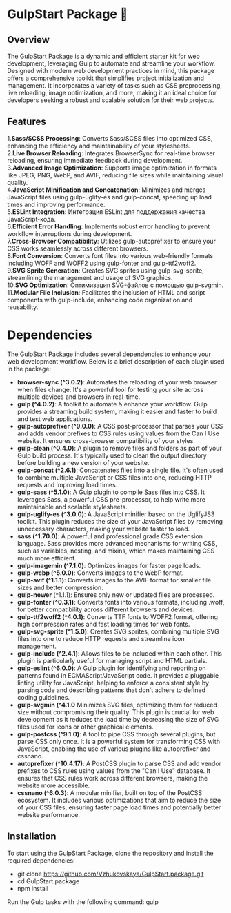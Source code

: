 # GulpStart Package 🚀

## Overview
The GulpStart Package is a dynamic and efficient starter kit for web development, leveraging Gulp to automate and streamline your workflow. Designed with modern web development practices in mind, this package offers a comprehensive toolkit that simplifies project initialization and management. It incorporates a variety of tasks such as CSS preprocessing, live reloading, image optimization, and more, making it an ideal choice for developers seeking a robust and scalable solution for their web projects.

## Features
1.**Sass/SCSS Processing**: Converts Sass/SCSS files into optimized CSS, enhancing the efficiency and maintainability of your stylesheets.  
2.**Live Browser Reloading**: Integrates BrowserSync for real-time browser reloading, ensuring immediate feedback during development.  
3.**Advanced Image Optimization**: Supports image optimization in formats like JPEG, PNG, WebP, and AVIF, reducing file sizes while maintaining visual quality.  
4.**JavaScript Minification and Concatenation**: Minimizes and merges JavaScript files using gulp-uglify-es and gulp-concat, speeding up load times and improving performance.  
5.**ESLint Integration**: Интеграция ESLint для поддержания качества JavaScript-кода.  
6.**Efficient Error Handling**: Implements robust error handling to prevent workflow interruptions during development.  
7.**Cross-Browser Compatibility**: Utilizes gulp-autoprefixer to ensure your CSS works seamlessly across different browsers.  
8.**Font Conversion**: Converts font files into various web-friendly formats including WOFF and WOFF2 using gulp-fonter and gulp-ttf2woff2.  
9.**SVG Sprite Generation**: Creates SVG sprites using gulp-svg-sprite, streamlining the management and usage of SVG graphics.  
10.**SVG Optimization**: Оптимизация SVG-файлов с помощью gulp-svgmin.  
11.**Modular File Inclusion**: Facilitates the inclusion of HTML and script components with gulp-include, enhancing code organization and reusability. 

# Dependencies
The GulpStart Package includes several dependencies to enhance your web development workflow. Below is a brief description of each plugin used in the package:

- **browser-sync (^3.0.2)**: Automates the reloading of your web browser when files change. It's a powerful tool for testing your site across multiple devices and browsers in real-time.
- **gulp (^4.0.2)**: A toolkit to automate & enhance your workflow. Gulp provides a streaming build system, making it easier and faster to build and test web applications.
- **gulp-autoprefixer (^9.0.0)**: A CSS post-processor that parses your CSS and adds vendor prefixes to CSS rules using values from the Can I Use website. It ensures cross-browser compatibility of your styles.
- **gulp-clean (^0.4.0)**: A plugin to remove files and folders as part of your Gulp build process. It's typically used to clean the output directory before building a new version of your website.
- **gulp-concat (^2.6.1)**: Concatenates files into a single file. It's often used to combine multiple JavaScript or CSS files into one, reducing HTTP requests and improving load times.
- **gulp-sass (^5.1.0)**: A Gulp plugin to compile Sass files into CSS. It leverages Sass, a powerful CSS pre-processor, to help write more maintainable and scalable stylesheets.
- **gulp-uglify-es (^3.0.0)**: A JavaScript minifier based on the UglifyJS3 toolkit. This plugin reduces the size of your JavaScript files by removing unnecessary characters, making your website faster to load.
- **sass (^1.70.0)**: A powerful and professional grade CSS extension language. Sass provides more advanced mechanisms for writing CSS, such as variables, nesting, and mixins, which makes maintaining CSS much more efficient.
- **gulp-imagemin (^7.1.0)**: Optimizes images for faster page loads.
- **gulp-webp (^5.0.0)**: Converts images to the WebP format.
- **gulp-avif (^1.1.1)**: Converts images to the AVIF format for smaller file sizes and better compression.
- **gulp-newer** (^1.1.1): Ensures only new or updated files are processed.
- **gulp-fonter (^0.3.1)**: Converts fonts into various formats, including .woff, for better compatibility across different browsers and devices.
- **gulp-ttf2woff2 (^4.0.1)**: Converts TTF fonts to WOFF2 format, offering high compression rates and fast loading times for web fonts.
- **gulp-svg-sprite (^1.5.0)**: Creates SVG sprites, combining multiple SVG files into one to reduce HTTP requests and streamline icon management.
- **gulp-include (^2.4.1)**: Allows files to be included within each other. This plugin is particularly useful for managing script and HTML partials.
- **gulp-eslint (^6.0.0)**: A Gulp plugin for identifying and reporting on patterns found in ECMAScript/JavaScript code. It provides a pluggable linting utility for JavaScript, helping to enforce a consistent style by parsing code and describing patterns that don't adhere to defined coding guidelines.
- **gulp-svgmin (^4.1.0** Minimizes SVG files, optimizing them for reduced size without compromising their quality. This plugin is crucial for web development as it reduces the load time by decreasing the size of SVG files used for icons or other graphical elements.
- **gulp-postcss (^9.1.0)**: A tool to pipe CSS through several plugins, but parse CSS only once. It is a powerful system for transforming CSS with JavaScript, enabling the use of various plugins like autoprefixer and cssnano.
- **autoprefixer (^10.4.17)**: A PostCSS plugin to parse CSS and add vendor prefixes to CSS rules using values from the "Can I Use" database. It ensures that CSS rules work across different browsers, making the website more accessible.
- **cssnano (^6.0.3)**: A modular minifier, built on top of the PostCSS ecosystem. It includes various optimizations that aim to reduce the size of your CSS files, ensuring faster page load times and potentially better website performance.

## Installation
To start using the GulpStart Package, clone the repository and install the required dependencies:

- git clone https://github.com/Vzhukovskaya/GulpStart.package.git
- cd GulpStart.package
- npm install

Run the Gulp tasks with the following command:
gulp

